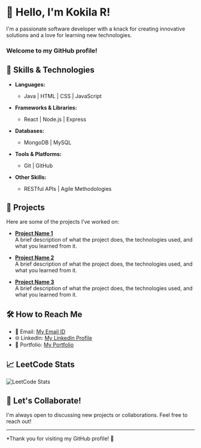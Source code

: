 # 👋 Hello, I'm Kokila R!

I'm a passionate software developer with a knack for creating innovative solutions and a love for learning new technologies. 
### Welcome to my GitHub profile!

## 🚀 Skills & Technologies

- **Languages:**  
  -  Java  | HTML | CSS | JavaScript 

- **Frameworks & Libraries:**  
  - React | Node.js | Express 

- **Databases:**  
  - MongoDB | MySQL 

- **Tools & Platforms:**  
  - Git | GitHub 

- **Other Skills:**  
  - RESTful APIs | Agile Methodologies 

## 🌟 Projects

Here are some of the projects I’ve worked on:

- **[Project Name 1](link-to-your-project)**  
  A brief description of what the project does, the technologies used, and what you learned from it.

- **[Project Name 2](link-to-your-project)**  
  A brief description of what the project does, the technologies used, and what you learned from it.

- **[Project Name 3](link-to-your-project)**  
  A brief description of what the project does, the technologies used, and what you learned from it.

## 🛠️ How to Reach Me

- 📧 Email: [My Email ID](mailto:kokisharmi123@gmail.com)
- 🌐 LinkedIn: [My LinkedIn Profile](https://www.linkedin.com/in/kokila-r-998aa9255/)
- 💼 Portfolio: [My Portfolio](https://kokila-ravi.github.io/MyPortfolio/)

## 📈 LeetCode Stats
![LeetCode Stats](https://leetcode-readme-stats.vercel.app/api?username=<kokila__r08>&theme=dark)


<!--
## 📈 GitHub Stats
![Your GitHub Stats](https://github-readme-stats.vercel.app/api?username=yourusername&show_icons=true&theme=radical)
-->

## 🤝 Let's Collaborate!

I'm always open to discussing new projects or collaborations. Feel free to reach out!

---

*Thank you for visiting my GitHub profile! 🚀


<!--
**kokila-ravi/kokila-ravi** is a ✨ _special_ ✨ repository because its `README.md` (this file) appears on your GitHub profile.

Here are some ideas to get you started:

- 🔭 I’m currently working on ...
- 🌱 I’m currently learning ...
- 👯 I’m looking to collaborate on ...
- 🤔 I’m looking for help with ...
- 💬 Ask me about ...
- 📫 How to reach me: ...
- 😄 Pronouns: ...
- ⚡ Fun fact: ...
-->
